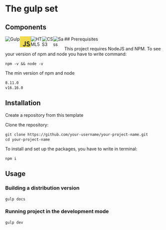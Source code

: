 # The gulp set

## Components
<img align="left" alt="Gulp" height="35px" src="https://raw.githubusercontent.com/gulpjs/artwork/master/gulp.png"/>
<img align="left" alt="JavaScript" width="35px" src="https://raw.githubusercontent.com/github/explore/80688e429a7d4ef2fca1e82350fe8e3517d3494d/topics/javascript/javascript.png"/>
<img align="left" src="https://raw.githubusercontent.com/danielcranney/readme-generator/main/public/icons/skills/html5-colored.svg" width="36" height="36" alt="HTML5" />
<img align="left" src="https://raw.githubusercontent.com/danielcranney/readme-generator/main/public/icons/skills/css3-colored.svg" width="36" height="36" alt="CSS3" />
<img align="left" src="https://raw.githubusercontent.com/danielcranney/readme-generator/main/public/icons/skills/sass-colored.svg" width="36" height="36" alt="Sass" />
## Prerequisites

This project requires NodeJS and NPM.
To see your version of npm and node you have to write command:

```
npm -v && node -v
```

The min version of npm and node

```
8.11.0
v16.16.0
```

## Installation


Create a repository from this template

Clone the repository:

```
git clone https://github.com/your-username/your-project-name.git
cd your-project-name 
```

To install and set up the packages, you have to write in terminal:

```
npm i
```

## Usage

### Building a distribution version

```
gulp docs
```

### Running project in the development mode

```
gulp dev
```
                    
                    
